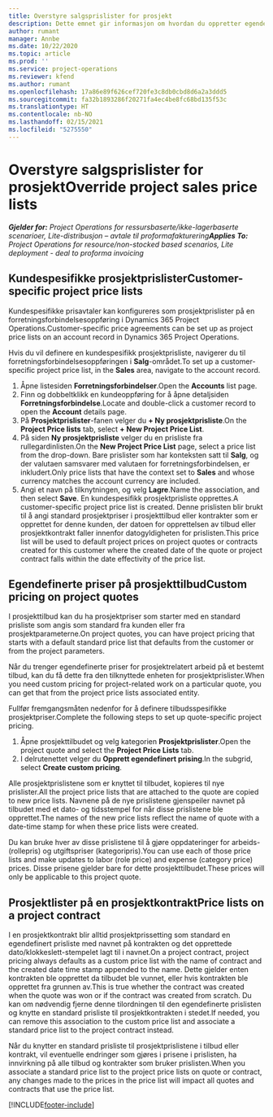 ```yaml
---
title: Overstyre salgsprislister for prosjekt
description: Dette emnet gir informasjon om hvordan du oppretter egendefinerte prislister for salg.
author: rumant
manager: Annbe
ms.date: 10/22/2020
ms.topic: article
ms.prod: ''
ms.service: project-operations
ms.reviewer: kfend
ms.author: rumant
ms.openlocfilehash: 17a86e89f626cef720fe3c8db0cbd8d6a2a3ddd5
ms.sourcegitcommit: fa32b1893286f20271fa4ec4be8fc68bd135f53c
ms.translationtype: HT
ms.contentlocale: nb-NO
ms.lasthandoff: 02/15/2021
ms.locfileid: "5275550"
---
```

# <a name="override-project-sales-price-lists"></a><span data-ttu-id="b02b4-103">Overstyre salgsprislister for prosjekt</span><span class="sxs-lookup"><span data-stu-id="b02b4-103">Override project sales price lists</span></span>

<span data-ttu-id="b02b4-104">_**Gjelder for:** Project Operations for ressursbaserte/ikke-lagerbaserte scenarioer, Lite-distribusjon – avtale til proformafakturering_</span><span class="sxs-lookup"><span data-stu-id="b02b4-104">_**Applies To:** Project Operations for resource/non-stocked based scenarios, Lite deployment - deal to proforma invoicing_</span></span>

## <a name="customer-specific-project-price-lists"></a><span data-ttu-id="b02b4-105">Kundespesifikke prosjektprislister</span><span class="sxs-lookup"><span data-stu-id="b02b4-105">Customer-specific project price lists</span></span>

<span data-ttu-id="b02b4-106">Kundespesifikke prisavtaler kan konfigureres som prosjektprislister på en forretningsforbindelsesoppføring i Dynamics 365 Project Operations.</span><span class="sxs-lookup"><span data-stu-id="b02b4-106">Customer-specific price agreements can be set up as project price lists on an account record in Dynamics 365 Project Operations.</span></span>

<span data-ttu-id="b02b4-107">Hvis du vil definere en kundespesifikk prosjektprisliste, navigerer du til forretningsforbindelsesoppføringen i **Salg**-området.</span><span class="sxs-lookup"><span data-stu-id="b02b4-107">To set up a customer-specific project price list, in the **Sales** area, navigate to the account record.</span></span>

1. <span data-ttu-id="b02b4-108">Åpne listesiden **Forretningsforbindelser**.</span><span class="sxs-lookup"><span data-stu-id="b02b4-108">Open the **Accounts** list page.</span></span>
2. <span data-ttu-id="b02b4-109">Finn og dobbeltklikk en kundeoppføring for å åpne detaljsiden **Forretningsforbindelse**.</span><span class="sxs-lookup"><span data-stu-id="b02b4-109">Locate and double-click a customer record to open the **Account** details page.</span></span>
3. <span data-ttu-id="b02b4-110">På **Prosjektprislister**-fanen velger du **+ Ny prosjektprisliste**.</span><span class="sxs-lookup"><span data-stu-id="b02b4-110">On the **Project Price lists** tab, select **+ New Project Price List**.</span></span>
4. <span data-ttu-id="b02b4-111">På siden **Ny prosjektprisliste** velger du en prisliste fra rullegardinlisten.</span><span class="sxs-lookup"><span data-stu-id="b02b4-111">On the **New Project Price List** page, select a price list from the drop-down.</span></span> <span data-ttu-id="b02b4-112">Bare prislister som har konteksten satt til **Salg**, og der valutaen samsvarer med valutaen for forretningsforbindelsen, er inkludert.</span><span class="sxs-lookup"><span data-stu-id="b02b4-112">Only price lists that have the context set to **Sales** and whose currency matches the account currency are included.</span></span>
5. <span data-ttu-id="b02b4-113">Angi et navn på tilknytningen, og velg **Lagre**.</span><span class="sxs-lookup"><span data-stu-id="b02b4-113">Name the association, and then select **Save**.</span></span> <span data-ttu-id="b02b4-114">En kundespesifikk prosjektprisliste opprettes.</span><span class="sxs-lookup"><span data-stu-id="b02b4-114">A customer-specific project price list is created.</span></span> <span data-ttu-id="b02b4-115">Denne prislisten blir brukt til å angi standard prosjektpriser i prosjekttilbud eller kontrakter som er opprettet for denne kunden, der datoen for opprettelsen av tilbud eller prosjektkontrakt faller innenfor datogyldigheten for prislisten.</span><span class="sxs-lookup"><span data-stu-id="b02b4-115">This price list will be used to default project prices on project quotes or contracts created for this customer where the created date of the quote or project contract falls within the date effectivity of the price list.</span></span>

## <a name="custom-pricing-on-project-quotes"></a><span data-ttu-id="b02b4-116">Egendefinerte priser på prosjekttilbud</span><span class="sxs-lookup"><span data-stu-id="b02b4-116">Custom pricing on project quotes</span></span>

<span data-ttu-id="b02b4-117">I prosjekttilbud kan du ha prosjektpriser som starter med en standard prisliste som angis som standard fra kunden eller fra prosjektparameterne.</span><span class="sxs-lookup"><span data-stu-id="b02b4-117">On project quotes, you can have project pricing that starts with a default standard price list that defaults from the customer or from the project parameters.</span></span>

<span data-ttu-id="b02b4-118">Når du trenger egendefinerte priser for prosjektrelatert arbeid på et bestemt tilbud, kan du få dette fra den tilknyttede enheten for prosjektprislister.</span><span class="sxs-lookup"><span data-stu-id="b02b4-118">When you need custom pricing for project-related work on a particular quote, you can get that from the project price lists associated entity.</span></span>

<span data-ttu-id="b02b4-119">Fullfør fremgangsmåten nedenfor for å definere tilbudsspesifikke prosjektpriser.</span><span class="sxs-lookup"><span data-stu-id="b02b4-119">Complete the following steps to set up quote-specific project pricing.</span></span>

1. <span data-ttu-id="b02b4-120">Åpne prosjekttilbudet og velg kategorien **Prosjektprislister**.</span><span class="sxs-lookup"><span data-stu-id="b02b4-120">Open the project quote and select the **Project Price Lists** tab.</span></span>
2. <span data-ttu-id="b02b4-121">I delrutenettet velger du **Opprett egendefinert prising**.</span><span class="sxs-lookup"><span data-stu-id="b02b4-121">In the subgrid, select **Create custom pricing**.</span></span>

<span data-ttu-id="b02b4-122">Alle prosjektprislistene som er knyttet til tilbudet, kopieres til nye prislister.</span><span class="sxs-lookup"><span data-stu-id="b02b4-122">All the project price lists that are attached to the quote are copied to new price lists.</span></span> <span data-ttu-id="b02b4-123">Navnene på de nye prislistene gjenspeiler navnet på tilbudet med et dato- og tidsstempel for når disse prislistene ble opprettet.</span><span class="sxs-lookup"><span data-stu-id="b02b4-123">The names of the new price lists reflect the name of quote with a date-time stamp for when these price lists were created.</span></span>

<span data-ttu-id="b02b4-124">Du kan bruke hver av disse prislistene til å gjøre oppdateringer for arbeids- (rollepris) og utgiftspriser (kategoripris).</span><span class="sxs-lookup"><span data-stu-id="b02b4-124">You can use each of those price lists and make updates to labor (role price) and expense (category price) prices.</span></span> <span data-ttu-id="b02b4-125">Disse prisene gjelder bare for dette prosjekttilbudet.</span><span class="sxs-lookup"><span data-stu-id="b02b4-125">These prices will only be applicable to this project quote.</span></span>

## <a name="price-lists-on-a-project-contract"></a><span data-ttu-id="b02b4-126">Prosjektlister på en prosjektkontrakt</span><span class="sxs-lookup"><span data-stu-id="b02b4-126">Price lists on a project contract</span></span>

<span data-ttu-id="b02b4-127">I en prosjektkontrakt blir alltid prosjektprissetting som standard en egendefinert prisliste med navnet på kontrakten og det opprettede dato/klokkeslett-stempelet lagt til i navnet.</span><span class="sxs-lookup"><span data-stu-id="b02b4-127">On a project contract, project pricing always defaults as a custom price list with the name of contract and the created date time stamp appended to the name.</span></span> <span data-ttu-id="b02b4-128">Dette gjelder enten kontrakten ble opprettet da tilbudet ble vunnet, eller hvis kontrakten ble opprettet fra grunnen av.</span><span class="sxs-lookup"><span data-stu-id="b02b4-128">This is true whether the contract was created when the quote was won or if the contract was created from scratch.</span></span> <span data-ttu-id="b02b4-129">Du kan om nødvendig fjerne denne tilordningen til den egendefinerte prislisten og knytte en standard prisliste til prosjektkontrakten i stedet.</span><span class="sxs-lookup"><span data-stu-id="b02b4-129">If needed, you can remove this association to the custom price list and associate a standard price list to the project contract instead.</span></span>

<span data-ttu-id="b02b4-130">Når du knytter en standard prisliste til prosjektprislistene i tilbud eller kontrakt, vil eventuelle endringer som gjøres i prisene i prislisten, ha innvirkning på alle tilbud og kontrakter som bruker prislisten.</span><span class="sxs-lookup"><span data-stu-id="b02b4-130">When you associate a standard price list to the project price lists on quote or contract, any changes made to the prices in the price list will impact all quotes and contracts that use the price list.</span></span>


[!INCLUDE[footer-include](../includes/footer-banner.md)]